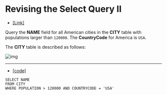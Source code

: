 # Revising the Select Query II

* [[Link]](https://www.hackerrank.com/challenges/revising-the-select-query-2/problem)

Query the **NAME** field for all American cities in the **CITY** table with populations larger than `120000`. The **CountryCode** for America is `USA`.

The **CITY** table is described as follows:

![img](https://s3.amazonaws.com/hr-challenge-images/8137/1449729804-f21d187d0f-CITY.jpg)

---

* [[code]](./sql-code/20210416-02.sql)

```mysql
SELECT NAME
FROM CITY
WHERE POPULATION > 120000 AND COUNTRYCODE = 'USA'
```

